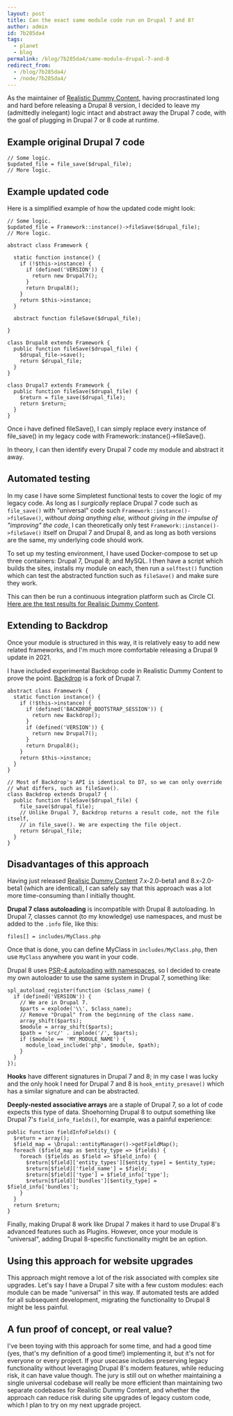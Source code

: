 ```yaml
---
layout: post
title: Can the exact same module code run on Drupal 7 and 8?
author: admin
id: 7b285da4
tags:
  - planet
  - blog
permalink: /blog/7b285da4/same-module-drupal-7-and-8
redirect_from:
  - /blog/7b285da4/
  - /node/7b285da4/
---
```

As the maintainer of [Realistic Dummy Content](http://drupal.org/project/realistic_dummy_content), having procrastinated long and hard before releasing a Drupal 8 version, I decided to leave my (admittedly inelegant) logic intact and abstract away the Drupal 7 code, with the goal of plugging in Drupal 7 or 8 code at runtime.

Example original Drupal 7 code
-----

    // Some logic.
    $updated_file = file_save($drupal_file);
    // More logic.

Example updated code
-----

Here is a simplified example of how the updated code might look:

    // Some logic.
    $updated_file = Framework::instance()->fileSave($drupal_file);
    // More logic.

    abstract class Framework {

      static function instance() {
        if (!$this->instance) {
          if (defined('VERSION')) {
            return new Drupal7();
          }
          return Drupal8();
        }
        return $this->instance;
      }

      abstract function fileSave($drupal_file);

    }

    class Drupal8 extends Framework {
      public function fileSave($drupal_file) {
        $drupal_file->save();
        return $drupal_file;
      }
    }

    class Drupal7 extends Framework {
      public function fileSave($drupal_file) {
        $return = file_save($drupal_file);
        return $return;
      }
    }

Once i have defined fileSave(), I can simply replace every instance of file_save() in my legacy code with Framework::instance()->fileSave().

In theory, I can then identify every Drupal 7 code my module and abstract it away.

Automated testing
-----

In my case I have some Simpletest functional tests to cover the logic of my legacy code. As long as I _surgically_ replace Drupal 7 code such as `file_save()` with "universal" code such `Framework::instance()->fileSave()`, _without doing anything else, without giving in the impulse of "improving" the code_, I can theoretically only test `Framework::instance()->fileSave()` itself on Drupal 7 and Drupal 8, and as long as both versions are the same, my underlying code should work.

To set up my testing environment, I have used Docker-compose to set up three containers: Drupal 7, Drupal 8; and MySQL. I then have a script which builds the sites, installs my module on each, then run a `selftest()` function which can test the abstracted function such as `fileSave()` and make sure they work.

This can then be run a continuous integration platform such as Circle CI. [Here are the test results for Realisic Dummy Content](https://circleci.com/gh/dcycle/realistic_dummy_content).

Extending to Backdrop
-----

Once your module is structured in this way, it is relatively easy to add new related frameworks, and I'm much more comfortable releasing a Drupal 9 update in 2021.

I have included experimental Backdrop code in Realistic Dummy Content to prove the point. [Backdrop](https://backdropcms.org) is a fork of Drupal 7.

    abstract class Framework {
      static function instance() {
        if (!$this->instance) {
          if (defined('BACKDROP_BOOTSTRAP_SESSION')) {
            return new Backdrop();
          }
          if (defined('VERSION')) {
            return new Drupal7();
          }
          return Drupal8();
        }
        return $this->instance;
      }
    }

    // Most of Backdrop's API is identical to D7, so we can only override
    // what differs, such as fileSave().
    class Backdrop extends Drupal7 {
      public function fileSave($drupal_file) {
        file_save($drupal_file);
        // Unlike Drupal 7, Backdrop returns a result code, not the file itself,
        // in file_save(). We are expecting the file object.
        return $drupal_file;
      }
    }

Disadvantages of this approach
-----

Having just released [Realisic Dummy Content](http://drupal.org/project/realistic_dummy_content) 7.x-2.0-beta1 and 8.x-2.0-beta1 (which are identical), I can safely say that this approach was a lot more time-consuming than I initially thought.

**Drupal 7 class autoloading** is incompatible with Drupal 8 autoloading. In Drupal 7, classes cannot (to my knowledge) use namespaces, and must be added to the `.info` file, like this:

    files[] = includes/MyClass.php

Once that is done, you can define MyClass in `includes/MyClass.php`, then use `MyClass` anywhere you want in your code.

Drupal 8 uses [PSR-4 autoloading with namespaces](https://www.drupal.org/docs/develop/coding-standards/psr-4-namespaces-and-autoloading-in-drupal-8), so I decided to create my own autoloader to use the same system in Drupal 7, something like:

    spl_autoload_register(function ($class_name) {
      if (defined('VERSION')) {
        // We are in Drupal 7.
        $parts = explode('\\', $class_name);
        // Remove "Drupal" from the beginning of the class name.
        array_shift($parts);
        $module = array_shift($parts);
        $path = 'src/' . implode('/', $parts);
        if ($module == 'MY_MODULE_NAME') {
          module_load_include('php', $module, $path);
        }
      }
    });

**Hooks** have different signatures in Drupal 7 and 8; in my case I was lucky and the only hook I need for Drupal 7 and 8 is `hook_entity_presave()` which has a similar signature and can be abstracted.

**Deeply-nested associative arrays** are a staple of Drupal 7, so a lot of code expects this type of data. Shoehorning Drupal 8 to output something like Drupal 7's `field_info_fields()`, for example, was a painful experience:

    public function fieldInfoFields() {
      $return = array();
      $field_map = \Drupal::entityManager()->getFieldMap();
      foreach ($field_map as $entity_type => $fields) {
        foreach ($fields as $field => $field_info) {
          $return[$field]['entity_types'][$entity_type] = $entity_type;
          $return[$field]['field_name'] = $field;
          $return[$field]['type'] = $field_info['type'];
          $return[$field]['bundles'][$entity_type] = $field_info['bundles'];
        }
      }
      return $return;
    }

Finally, making Drupal 8 work like Drupal 7 makes it hard to use Drupal 8's advanced features such as Plugins. However, once your module is "universal", adding Drupal 8-specific functionality might be an option.

Using this approach for website upgrades
-----

This approach might remove a lot of the risk associated with complex site upgrades. Let's say I have a Drupal 7 site with a few custom modules: each module can be made "universal" in this way. If automated tests are added for all subsequent development, migrating the functionality to Drupal 8 might be less painful.

A fun proof of concept, or real value?
-----

I've been toying with this approach for some time, and had a good time (yes, that's my definition of a good time!) implementing it, but it's not for everyone or every project. If your usecase includes preserving legacy functionality without leveraging Drupal 8's modern features, while reducing risk, it can have value though. The jury is still out on whether maintaining a single universal codebase will really be more efficient than maintaining two separate codebases for Realistic Dummy Content, and whether the approach can reduce risk during site upgrades of legacy custom code, which I plan to try on my next upgrade project.
